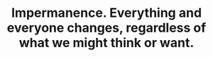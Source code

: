 ---
title: Impermanence. Everything and everyone changes, regardless of what we might think or want.
tags: buddhism motion
---